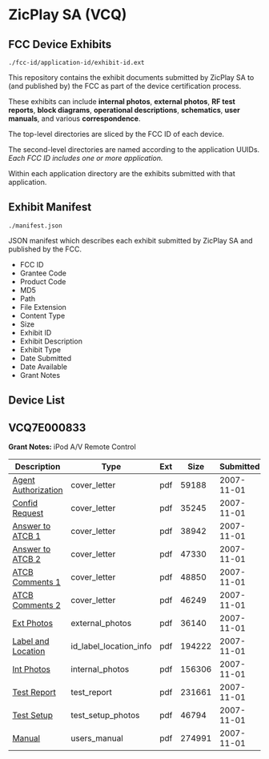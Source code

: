 # ZicPlay SA (VCQ)
## FCC Device Exhibits

```
./fcc-id/application-id/exhibit-id.ext
```

This repository contains the exhibit documents submitted by ZicPlay SA to (and published by) the FCC as part of the device certification process.

These exhibits can include **internal photos**, **external photos**, **RF test reports**, **block diagrams**, **operational descriptions**, **schematics**, **user manuals**, and various **correspondence**.

The top-level directories are sliced by the FCC ID of each device.

The second-level directories are named according to the application UUIDs. *Each FCC ID includes one or more application.*

Within each application directory are the exhibits submitted with that application. 

## Exhibit Manifest

```
./manifest.json
```

JSON manifest which describes each exhibit submitted by ZicPlay SA and published by the FCC.

- FCC ID
- Grantee Code
- Product Code
- MD5
- Path
- File Extension
- Content Type
- Size
- Exhibit ID
- Exhibit Description
- Exhibit Type
- Date Submitted
- Date Available
- Grant Notes

## Device List
## VCQ7E000833
**Grant Notes:** iPod A/V Remote Control

| Description | Type | Ext | Size | Submitted | Available |
| ----------- | ---- | --- | ---- | --------- | --------- |
| [Agent Authorization](VCQ7E000833/95f3c0e0f5dd09f77fe6232f48ee2e26/862539.pdf) | cover_letter | pdf | 59188 | 2007-11-01 | 2007-11-01 |
| [Confid Request](VCQ7E000833/95f3c0e0f5dd09f77fe6232f48ee2e26/862540.pdf) | cover_letter | pdf | 35245 | 2007-11-01 | 2007-11-01 |
| [Answer to ATCB 1](VCQ7E000833/95f3c0e0f5dd09f77fe6232f48ee2e26/862543.pdf) | cover_letter | pdf | 38942 | 2007-11-01 | 2007-11-01 |
| [Answer to ATCB 2](VCQ7E000833/95f3c0e0f5dd09f77fe6232f48ee2e26/862544.pdf) | cover_letter | pdf | 47330 | 2007-11-01 | 2007-11-01 |
| [ATCB Comments 1](VCQ7E000833/95f3c0e0f5dd09f77fe6232f48ee2e26/862553.pdf) | cover_letter | pdf | 48850 | 2007-11-01 | 2007-11-01 |
| [ATCB Comments 2](VCQ7E000833/95f3c0e0f5dd09f77fe6232f48ee2e26/862554.pdf) | cover_letter | pdf | 46249 | 2007-11-01 | 2007-11-01 |
| [Ext Photos](VCQ7E000833/95f3c0e0f5dd09f77fe6232f48ee2e26/862545.pdf) | external_photos | pdf | 36140 | 2007-11-01 | 2007-11-01 |
| [Label and Location](VCQ7E000833/95f3c0e0f5dd09f77fe6232f48ee2e26/862547.pdf) | id_label_location_info | pdf | 194222 | 2007-11-01 | 2007-11-01 |
| [Int Photos](VCQ7E000833/95f3c0e0f5dd09f77fe6232f48ee2e26/862546.pdf) | internal_photos | pdf | 156306 | 2007-11-01 | 2007-11-01 |
| [Test Report](VCQ7E000833/95f3c0e0f5dd09f77fe6232f48ee2e26/862550.pdf) | test_report | pdf | 231661 | 2007-11-01 | 2007-11-01 |
| [Test Setup](VCQ7E000833/95f3c0e0f5dd09f77fe6232f48ee2e26/862551.pdf) | test_setup_photos | pdf | 46794 | 2007-11-01 | 2007-11-01 |
| [Manual](VCQ7E000833/95f3c0e0f5dd09f77fe6232f48ee2e26/862552.pdf) | users_manual | pdf | 274991 | 2007-11-01 | 2007-11-01 |
